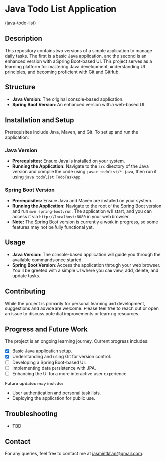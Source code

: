 # Java Todo List Application
(java-todo-list)

## Description
This repository contains two versions of a simple application to manage daily tasks. The first is a basic Java application, and the second is an enhanced version with a Spring Boot-based UI. This project serves as a learning platform for mastering Java development, understanding UI principles, and becoming proficient with Git and GitHub.

## Structure
- **Java Version:** The original console-based application.
- **Spring Boot Version:** An enhanced version with a web-based UI.

## Installation and Setup
Prerequisites include Java, Maven, and Git. To set up and run the application:

### Java Version
- **Prerequisites:** Ensure Java is installed on your system.
- **Running the Application:** Navigate to the `src` directory of the Java version and compile the code using `javac todolist/*.java`, then run it using `java todolist.TodoTaskApp`.

### Spring Boot Version
- **Prerequisites:** Ensure Java and Maven are installed on your system.
- **Running the Application:** Navigate to the root of the Spring Boot version and run `mvn spring-boot:run`. The application will start, and you can access it via `http://localhost:8080` in your web browser.
- **Note:** The Spring Boot version is currently a work in progress, so some features may not be fully functional yet.

## Usage
- **Java Version:** The console-based application will guide you through the available commands once started.
- **Spring Boot Version:** Access the application through your web browser. You'll be greeted with a simple UI where you can view, add, delete, and update tasks.

## Contributing
While the project is primarily for personal learning and development, suggestions and advice are welcome. Please feel free to reach out or open an issue to discuss potential improvements or learning resources.

## Progress and Future Work
The project is an ongoing learning journey. Current progress includes:

- [x] Basic Java application setup.
- [x] Understanding and using Git for version control.
- [ ] Developing a Spring Boot-based UI.
- [ ] Implementing data persistence with JPA.
- [ ] Enhancing the UI for a more interactive user experience.

Future updates may include:

- User authentication and personal task lists.
- Deploying the application for public use.

## Troubleshooting
- TBD

## Contact
For any queries, feel free to contact me at jasmintkhan@gmail.com.
